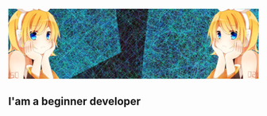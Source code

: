 [![header](https://github.com/PopovDev/PopovDev/blob/main/Assets/Header.png)]()
##  I'am a beginner developer

